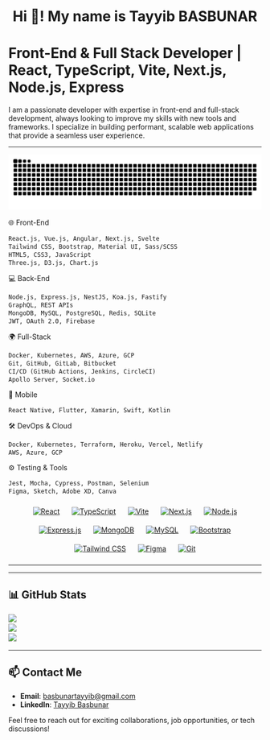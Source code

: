 

<h1 align="center">Hi 👋! My name is Tayyib BASBUNAR</h1>

# Front-End & Full Stack Developer | React, TypeScript, Vite, Next.js, Node.js, Express

I am a passionate developer with expertise in front-end and full-stack development, always looking to improve my skills with new tools and frameworks. I specialize in building performant, scalable web applications that provide a seamless user experience.

---
<img src="https://raw.githubusercontent.com/HIBA-BEG/HIBA-BEG/output/snake.svg" alt="Snake animation" />

🌐 Front-End

    React.js, Vue.js, Angular, Next.js, Svelte
    Tailwind CSS, Bootstrap, Material UI, Sass/SCSS
    HTML5, CSS3, JavaScript
    Three.js, D3.js, Chart.js

💻 Back-End

    Node.js, Express.js, NestJS, Koa.js, Fastify
    GraphQL, REST APIs
    MongoDB, MySQL, PostgreSQL, Redis, SQLite
    JWT, OAuth 2.0, Firebase

🌍 Full-Stack

    Docker, Kubernetes, AWS, Azure, GCP
    Git, GitHub, GitLab, Bitbucket
    CI/CD (GitHub Actions, Jenkins, CircleCI)
    Apollo Server, Socket.io

📱 Mobile

    React Native, Flutter, Xamarin, Swift, Kotlin

🛠️ DevOps & Cloud

    Docker, Kubernetes, Terraform, Heroku, Vercel, Netlify
    AWS, Azure, GCP

⚙️ Testing & Tools

    Jest, Mocha, Cypress, Postman, Selenium
    Figma, Sketch, Adobe XD, Canva

<div align="center">
  <a href="https://reactjs.org/" target="_blank"><img style="margin: 10px" src="https://profilinator.rishav.dev/skills-assets/react-original-wordmark.svg" alt="React" height="40" /></a>
  <a href="https://www.typescriptlang.org/" target="_blank"><img style="margin: 10px" src="https://profilinator.rishav.dev/skills-assets/typescript-original.svg" alt="TypeScript" height="40" /></a>
  <a href="https://vitejs.dev/" target="_blank"><img style="margin: 10px" src="https://vitejs.dev/logo.svg" alt="Vite" height="40" /></a>
  <a href="https://nextjs.org/" target="_blank"><img style="margin: 10px" src="https://upload.wikimedia.org/wikipedia/commons/8/8e/Next.js_Logo.svg" alt="Next.js" height="40" /></a>
  <a href="https://nodejs.org/" target="_blank"><img style="margin: 10px" src="https://profilinator.rishav.dev/skills-assets/nodejs-original-wordmark.svg" alt="Node.js" height="40" /></a>
  <a href="https://expressjs.com/" target="_blank"><img style="margin: 10px" src="https://expressjs.com/images/express/facebook/express-facebook-share.png" alt="Express.js" height="40" /></a>
  <a href="https://www.mongodb.com/" target="_blank"><img style="margin: 10px" src="https://profilinator.rishav.dev/skills-assets/mongodb-original-wordmark.svg" alt="MongoDB" height="40" /></a>
  <a href="https://www.mysql.com/" target="_blank"><img style="margin: 10px" src="https://profilinator.rishav.dev/skills-assets/mysql-original-wordmark.svg" alt="MySQL" height="40" /></a>
  <a href="https://getbootstrap.com/" target="_blank"><img style="margin: 10px" src="https://profilinator.rishav.dev/skills-assets/bootstrap-plain.svg" alt="Bootstrap" height="40" /></a>
  <a href="https://tailwindcss.com/" target="_blank"><img style="margin: 10px" src="https://profilinator.rishav.dev/skills-assets/tailwindcss-icon.svg" alt="Tailwind CSS" height="40" /></a>
  <a href="https://www.figma.com/" target="_blank"><img style="margin: 10px" src="https://profilinator.rishav.dev/skills-assets/figma-icon.svg" alt="Figma" height="40" /></a>
  <a href="https://git-scm.com/" target="_blank"><img style="margin: 10px" src="https://profilinator.rishav.dev/skills-assets/git-scm-icon.svg" alt="Git" height="40" /></a>
</div>

---



---

## 📊 **GitHub Stats**

![](https://github-readme-stats.vercel.app/api?username=tbasdev57&theme=radical&hide_border=false&include_all_commits=true&count_private=true)  
![](https://github-readme-streak-stats.herokuapp.com/?user=tbasdev57&theme=radical&hide_border=false)  
![](https://github-readme-stats.vercel.app/api/top-langs/?username=tbasdev57&theme=radical&hide_border=false&include_all_commits=true&count_private=true&layout=compact)

---

## 📫 **Contact Me**

- **Email**: [basbunartayyib@gmail.com](mailto:basbunartayyib@gmail.com)  
- **LinkedIn**: [Tayyib Basbunar](https://www.linkedin.com/in/tayyib-basbunar-/)

Feel free to reach out for exciting collaborations, job opportunities, or tech discussions!
